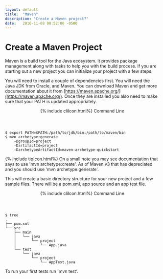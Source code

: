 ```yaml
---
layout: default
title:  "Maven"
description: "Create a Maven project?"
date:   2016-11-08 08:52:00 -0500
---
```

# Create a Maven Project

Maven is a build tool for the Java ecosystem.  It provides package management
along with tasks to help you with the build process.  If you are starting out
a new project you can initialize your project with a few steps.

You will need to install a couple of dependencies first.  You will need the Java
JDK from Oracle, and Maven.  You can download Maven and get more documentation
about it from [https://maven.apache.org/](https://maven.apache.org/).  Once they
are installed you also need to make sure that your PATH is updated appropriately.


<header class="cm1 w3-grey">
  {% include cliIcon.html%}
  Command Line
</header>


```
$ export PATH=$PATH:/path/to/jdk/bin:/path/to/maven/bin
$ mvn archetype:generate
    -DgroupId=project
    -DartifactId=project
    -DarchetypeArtifactId=maven-archetype-quickstart
```



<div class="w3-panel w3-pale-yellow w3-bottombar w3-topbar w3-border-green">
{% include tipIcon.html%}
On a small note you may see documentation that says to use
'mvn archetype:create'.  As of Maven v3 that has depreciated and you should use
'mvn archetype:generate'.
</div>

This will create a basic directory structure for your new project and a few
sample files. There will be a pom.xml, app source and an app test file.  

<header class="cm1 w3-grey">
  {% include cliIcon.html%}
  Command Line
</header>

```
$ tree
.
├── pom.xml
└── src
    ├── main
    │   └── java
    │       └── project
    │           └── App.java
    └── test
        └── java
            └── project
                └── AppTest.java
```

To run your first tests run 'mvn test'.

